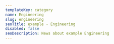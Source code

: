 ```yaml
---
templateKey: category
name: Engineering
slug: engineering
seoTitle: example - Engineering
disabled: false
seoDescription: News about example Engineering
---
```

